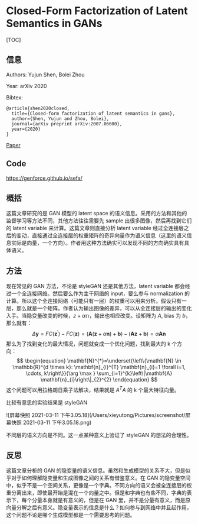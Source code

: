 # Closed-Form Factorization of Latent Semantics in GANs

[TOC]

## 信息

Authors: Yujun Shen, Bolei Zhou

Year: arXiv 2020

Bibtex:

```
@article{shen2020closed,
  title={Closed-form factorization of latent semantics in gans},
  author={Shen, Yujun and Zhou, Bolei},
  journal={arXiv preprint arXiv:2007.06600},
  year={2020}
}
```

[Paper](file:///Users/xieyutong/Documents/Research/PaperReading/Papers/closed-form-factorization-of-latent-semantics-in-gans.pdf)



## Code

https://genforce.github.io/sefa/



## 概括

这篇文章研究的是 GAN 模型的 latent space 的语义信息。采用的方法和其他的监督学习等方法不同，其他方法往往需要先 sample 出很多图像，然后再找到它们的 latent variable 来计算。这篇文章则直接分析 latent variable 经过全连接层之后的变动，直接通过全连接层的权重矩阵的奇异向量作为语义信息（这里的语义信息实际是向量，一个方向）。作者用这种方法确实可以发现不同的方向确实具有具体语义。



## 方法

现在常见的 GAN 方法，不论是 styleGAN 还是其他方法，latent variable 都会经过一个全连接网络。然后要么作为主干网络的 input，要么参与 normalization 的计算。所以这个全连接网络（可能只有一层）的权重可以用来分析。假设只有一层，那么就是一个矩阵。作者认为输出图像的差异，可以从全连接层的输出的变化入手。当隐变量改变的时候，$z + \alpha \mathbb{n}$，输出也相应改变。设矩阵为 $A$, bias 为 $b$，那么就有：
$$
\begin{equation}
\Delta \mathbf{y}=F C\left(\mathbf{z}^{\prime}\right)-F C(\mathbf{z})=(\mathbf{A}(\mathbf{z}+\alpha \mathbf{n})+\mathbf{b})-(\mathbf{A} \mathbf{z}+\mathbf{b})=\alpha \mathbf{A} \mathbf{n}
\end{equation}
$$
那么为了找到变化的最大情况，问题就变成一个优化问题，找到最大的 k 个方向：
$$
\begin{equation}
\mathbf{N}^{*}=\underset{\left\{\mathbf{N} \in \mathbb{R}^{d \times k}: \mathbf{n}_{i}^{T} \mathbf{n}_{i}=1 \forall i=1, \cdots, k\right\}}{\arg \max } \sum_{i=1}^{k}\left\|\mathbf{A} \mathbf{n}_{i}\right\|_{2}^{2}
\end{equation}
$$
这个问题可以用拉格朗日乘子法解决，结果就是 $A^TA$ 的 k 个最大特征向量。

比较有意思的实验结果是 styleGAN

![屏幕快照 2021-03-11 下午3.05.18](/Users/xieyutong/Pictures/screenshot/屏幕快照 2021-03-11 下午3.05.18.png)

不同层的语义方向是不同。这一点某种意义上验证了 styleGAN 的想法的合理性。



## 反思

这篇文章分析的 GAN 的隐变量的语义信息。虽然和生成模型的关系不大，但是似乎对于如何理解隐变量和生成图像之间的关系有借鉴意义。在 GAN 的隐变量空间中，似乎不是一个空间关系，更像是一个字典。不同方向的语义会被全连接层的权重分离出来，即使最开始是混在一个向量之中。但是和字典也有些不同，字典的表示下，每个分量本身就是有意义的，但是在 GAN 里，并不是分量有意义，而是原向量分解之后有意义。隐变量表示的信息是什么？如何参与到网络中并且起作用，这个问题不论是哪个生成模型都是一个需要思考的问题。


